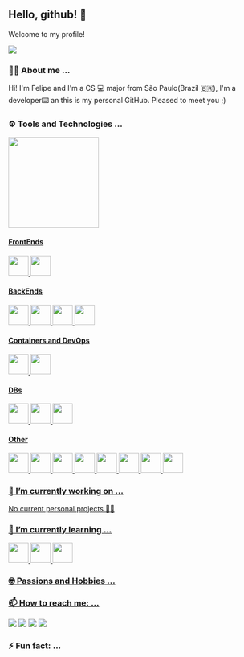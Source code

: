 ## Hello, github! 👋
Welcome to my profile!

<img src=https://media3.giphy.com/media/v1.Y2lkPTc5MGI3NjExMXJpZjRxejFqNzY5ZzBmb2h6YzN0bngzYzJtemo4OWwzenZweXp0aSZlcD12MV9pbnRlcm5hbF9naWZfYnlfaWQmY3Q9Zw/2DtfA7nYrbNnIabEyK/giphy.gif>

### 👦🏽 About me ...
Hi! I'm Felipe and I'm a CS 💻 major from São Paulo(Brazil 🇧🇷), I'm a developer⌨️ an this is my personal GitHub. Pleased to meet you ;)

### ⚙️ Tools and Technologies ... 
<div>
<a href="https://github.com/felipe-esc">
<img loading="lazy" height="180em" src="https://github-readme-stats.vercel.app/api/top-langs/?username=felipe-esc&layout=compact&langs_count=10&theme=dracula"/>
</div>

#### FrontEnds
<div>
<img loading="lazy" src="https://cdn.jsdelivr.net/gh/devicons/devicon@latest/icons/angular/angular-original.svg" width="40" height="40"/>
<img loading="lazy" src="https://cdn.jsdelivr.net/gh/devicons/devicon@latest/icons/nextjs/nextjs-original-wordmark.svg" width="40" height="40"/>
</div>

#### BackEnds
<div>
<img loading="lazy" src="https://cdn.jsdelivr.net/gh/devicons/devicon@latest/icons/java/java-original-wordmark.svg" width="40" height="40"/>
<img loading="lazy" src="https://cdn.jsdelivr.net/gh/devicons/devicon@latest/icons/kotlin/kotlin-original-wordmark.svg" width="40" height="40"/>
<img loading="lazy" src="https://cdn.jsdelivr.net/gh/devicons/devicon@latest/icons/quarkus/quarkus-original-wordmark.svg" width="40" height="40"/>
<img loading="lazy" src="https://cdn.jsdelivr.net/gh/devicons/devicon@latest/icons/spring/spring-original.svg" width="40" height="40"/>
</div>

#### Containers and DevOps
<div>
<img loading="lazy" src="https://cdn.jsdelivr.net/gh/devicons/devicon@latest/icons/docker/docker-original-wordmark.svg" width="40" height="40"/>
<img loading="lazy" src="https://cdn.jsdelivr.net/gh/devicons/devicon@latest/icons/kubernetes/kubernetes-original-wordmark.svg" width="40" height="40"/> 
</div>

#### DBs
<div>
<img loading="lazy" src="https://cdn.jsdelivr.net/gh/devicons/devicon@latest/icons/mongodb/mongodb-original-wordmark.svg" width="40" height="40"/>
<img loading="lazy" src="https://cdn.jsdelivr.net/gh/devicons/devicon@latest/icons/postgresql/postgresql-original.svg" width="40" height="40"/>
<img loading="lazy" src="https://cdn.jsdelivr.net/gh/devicons/devicon@latest/icons/hibernate/hibernate-original-wordmark.svg" width="40" height="40"/>      
</div> 

#### Other
<div>
<img loading="lazy" src="https://cdn.jsdelivr.net/gh/devicons/devicon/icons/git/git-original.svg" width="40" height="40"/>
<img loading="lazy" src="https://cdn.jsdelivr.net/gh/devicons/devicon@latest/icons/python/python-original-wordmark.svg" width="40" height="40"/>
<img loading="lazy" src="https://cdn.jsdelivr.net/gh/devicons/devicon@latest/icons/c/c-original.svg" width="40" height="40"/>
<img loading="lazy" src="https://cdn.jsdelivr.net/gh/devicons/devicon@latest/icons/typescript/typescript-plain.svg" width="40" height="40"/>        
<img loading="lazy" src="https://cdn.jsdelivr.net/gh/devicons/devicon@latest/icons/sass/sass-original.svg" width="40" height="40"/>
<img loading="lazy" src="https://cdn.jsdelivr.net/gh/devicons/devicon@latest/icons/jquery/jquery-original-wordmark.svg" width="40" height="40"/>
<img loading="lazy" src="https://cdn.jsdelivr.net/gh/devicons/devicon@latest/icons/junit/junit-original-wordmark.svg" width="40" height="40"/>
<img loading="lazy" src="https://cdn.jsdelivr.net/gh/devicons/devicon@latest/icons/latex/latex-original.svg" width="40" height="40"/>         
</div>     

###  🔭 I’m currently working on ...
No current personal projects 😶‍🌫️

### 🌱 I’m currently learning ...
<div>
<img loading="lazy" src="https://cdn.jsdelivr.net/gh/devicons/devicon@latest/icons/amazonwebservices/amazonwebservices-original-wordmark.svg" width="40" height="40"/>
<img loading="lazy" src="https://cdn.jsdelivr.net/gh/devicons/devicon@latest/icons/jenkins/jenkins-original.svg" width="40" height="40"/>
<img loading="lazy" src="https://cdn.jsdelivr.net/gh/devicons/devicon@latest/icons/sonarqube/sonarqube-original.svg" width="40" height="40"/>
</div>
       
### 🤓 Passions and Hobbies ... 

### 📫 How to reach me: ...
<div>
<a href="https://instagram.com/escorcio_felipe" target="_blank"><img loading="lazy" src="https://img.shields.io/badge/-Instagram-%23E4405F?style=for-the-badge&logo=instagram&logoColor=white" target="_blank"></a>
<a href="https://www.twitch.tv/escaditaZ" target="_blank"><img loading="lazy" src="https://img.shields.io/badge/Twitch-9146FF?style=for-the-badge&logo=twitch&logoColor=white" target="_blank"></a>
<a href="https://www.linkedin.com/in/felipe-escorcio-de-sousa" target="_blank"><img loading="lazy" src="https://img.shields.io/badge/-LinkedIn-%230077B5?style=for-the-badge&logo=linkedin&logoColor=white" target="_blank"></a>   
<a href="https://bsky.app/profile/felipe-esc.bsky.social" target="_blank"><img loading="lazy" src="https://img.shields.io/badge/bluesky-1185FE" target="_blank"></a>   
</div>

### ⚡ Fun fact: ...

